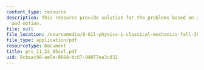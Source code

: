 ```yaml
---
content_type: resource
description: This resource provide solution for the problems based on acceleration
  and motion.
file: null
file_location: /coursemedia/8-01l-physics-i-classical-mechanics-fall-2005/8cbaac98ae5e9664bc6794077ea3c832_prs_11_22_05sol.pdf
file_type: application/pdf
resourcetype: Document
title: prs_11_22_05sol.pdf
uid: 8cbaac98-ae5e-9664-bc67-94077ea3c832
---
```

